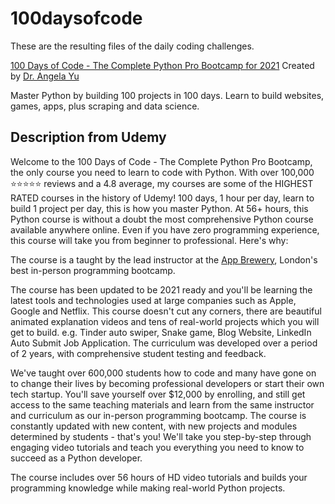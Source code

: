 # 100daysofcode

These are the resulting files of the daily coding challenges.

[100 Days of Code - The Complete Python Pro Bootcamp for 2021](https://www.udemy.com/course/100-days-of-code/)
Created by [Dr. Angela Yu](https://www.udemy.com/course/100-days-of-code/#instructor-1)

Master Python by building 100 projects in 100 days. 
Learn to build websites, games, apps, plus scraping and data science.

## Description from Udemy

Welcome to the 100 Days of Code - The Complete Python Pro Bootcamp, the only course you need to learn to code with Python. With over 100,000 ⭐️⭐️⭐️⭐️⭐️ reviews and a 4.8 average, my courses are some of the HIGHEST RATED courses in the history of Udemy! 100 days, 1 hour per day, learn to build 1 project per day, this is how you master Python. At 56+ hours, this Python course is without a doubt the most comprehensive Python course available anywhere online. Even if you have zero programming experience, this course will take you from beginner to professional. Here's why:

The course is a taught by the lead instructor at the [App Brewery](https://www.appbrewery.co/), London's best in-person programming bootcamp.

The course has been updated to be 2021 ready and you'll be learning the latest tools and technologies used at large companies such as Apple, Google and Netflix. This course doesn't cut any corners, there are beautiful animated explanation videos and tens of real-world projects which you will get to build. e.g. Tinder auto swiper, Snake game, Blog Website, LinkedIn Auto Submit Job Application. The curriculum was developed over a period of 2 years, with comprehensive student testing and feedback.

We've taught over 600,000 students how to code and many have gone on to change their lives by becoming professional developers or start their own tech startup. You'll save yourself over $12,000 by enrolling, and still get access to the same teaching materials and learn from the same instructor and curriculum as our in-person programming bootcamp. The course is constantly updated with new content, with new projects and modules determined by students - that's you! We'll take you step-by-step through engaging video tutorials and teach you everything you need to know to succeed as a Python developer.

The course includes over 56 hours of HD video tutorials and builds your programming knowledge while making real-world Python projects.
